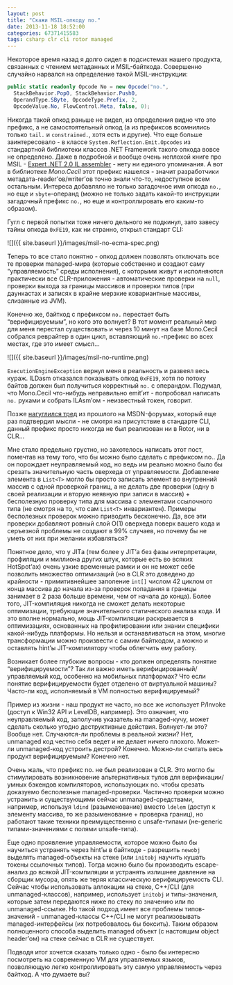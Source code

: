 ```yaml
---
layout: post
title: "Скажи MSIL-опкоду no."
date: 2013-11-18 18:52:00
categories: 67371415583
tags: csharp clr cli rotor managed
---
```

Некоторое время назад я долго сидел в подсистемах нашего продукта, связанных с чтением метаданных и MSIL-байткода. Совершенно случайно нарвался на определение такой MSIL-инструкции:

```c#
public static readonly Opcode No = new Opcode("no.",
  StackBehavior.Pop0, StackBehavior.Push0,
  OperandType.SByte, OpcodeType.Prefix, 2,
  OpcodeValue.No, FlowControl.Meta, false, 0);
```

Никогда такой опкод раньше не видел, из определения видно что это префикс, а не самостоятельный опкод (а из префиксов всомнились только `tail.` и `constrained.`, хотя есть и другие). Что еще больше заинтересовало - в классе `System.Reflection.Emit.Opcodes` из стандартной библиотеки классов .NET Framework такого опкода вовсе не определено. Даже в подробной и вообще очень неплохой книге про MSIL - [Expert .NET 2.0 IL assembler](http://books.google.ru/books/about/Expert_NET_2_0_IL_Assembler.html?id=oAcCRKd6EZgC&redir_esc=y) - нету ни единого упоминания. А вот в библиотеке *Mono.Cecil* этот префикс нашелся - значит разработчики метадата-reader’ов/writer’ов точно знали что-то, недоступное всем остальным. Интереса добавляло не только загадочное имя опкода `no.`, но еще и `sbyte`-операнд (можно не только задать какой-то инструкции загадочный префикс `no.`, но еще и контроллировать его каким-то образом).

Гугл с первой попытки тоже ничего дельного не подкинул, зато завесу тайны опкода `0xFE19`, как ни странно, открыл стандарт CLI:

![]({{ site.baseurl }}/images/msil-no-ecma-spec.png)

Теперь то все стало понятно - опкод должен позволять отключать все те проверки managed-мира (которые собственно и создают саму “управляемость” среды исполнения), с которыми живут и исполняются практически все CLR-приложения - автоматические проверки на `null`, проверки выхода за границы массивов и проверки типов (при даункастах и записях в крайне мерзкие ковариантные массивы, слизанные из JVM).

Конечно же, байткод с префиксом `no.` перестает быть “верифицируемым”, но кого это волнует? В тот момент реальный мир для меня перестал существовать и через 10 минут на базе Mono.Cecil собрался реврайтер в один цикл, вставляющий `no.`-префикс во всех местах, где это имеет смысл…

![]({{ site.baseurl }}/images/msil-no-runtime.png)

`ExecutionEngineException` вернул меня в реальность и развеял весь кураж. ILDasm отказался показывать опкод `0xFE19`, хотя по потоку байтов должен был получиться корректный `no.` с операндом. Подумал, что Mono.Cecil что-нибудь неправильно emit’ит - попробовал написать `no.` руками и собрать ILAsm’ом - неизвестный токен, говорит.

Позже [нагуглился тред](http://social.msdn.microsoft.com/Forums/vstudio/en-US/b6e7db0e-6015-4e4e-9d03-210240238f6d/the-no-prefix-cil-instruction?forum=clr) из прошлого на MSDN-форумах, который еще раз подтвердил мысли - не смотря на присутствие в стандарте CLI, данный префикс просто никогда не был реализован ни в Rotor, ни в CLR…

Мне стало предельно грустно, но захотелось написать этот пост, помечтав на тему того, что бы можно было сделать с префиксом no.. Да он порождает неуправляемый код, но ведь им реально можно было бы срезать значительную часть оверхеда от управляемости. Добавление элемента в `List<T>` могло бы просто записать элемент во внутренний массив с одной проверкой границ, а не делать две проверки (одну в своей реализации и вторую неявную при записи в массив) + бесполезную проверку типа для массива с элементами ссылочного типа (не смотря на то, что сам `List<T>` инвариантен). Примеры бесполезных проверок можно приводить бесконечно. Да, все эти проверки добавляют ровный слой O(1) оверхеда поверх вашего кода и серъезной проблемы не создают в 99% случаев, но почему бы не уметь от них при желании избавляться?

Понятное дело, что у JITа (тем более у JIT’а без фазы интерпретации, профиляции и миллиона других штук, которые есть во всяких HotSpot’ах) очень узкие временные рамки и он не может себе позволить множество оптимизаций (но в CLR это доведено до крайности - примитивнейшее заполение `int[]` числом 42 циклом от конца массива до начала из-за проверок попадания в границы занимает в 2 раза больше времени, чем от начала до конца). Более того, JIT-компиляция никогда не сможет делать некоторые оптимизации, требующие значительного статического анализа кода. И это вполне нормально, мощь JIT-компиляции раскрывается в оптимизациях, основанных на профилировании или знании специфики какой-нибудь платформы. Но нельзя и останавливаться на этом, многие трансформации можно произвести с самим байткодом, а можно и оставлять hint’ы JIT-компилятору чтобы облегчить ему работу.

Возникает более глубокие вопросы - кто должен определять понятие “верифицируемости”? Так ли важно иметь верифицированный/управляемый код, особенно на мобильных платформах? Что если понятие верифицируемости будет отделено от виртуальной машины? Часто-ли код, исполняемый в VM полностью верифицируемый?

Пример из жизни - наш продукт не часто, но все же использует P/Invoke (доступ к Win32 API и LevelDB, например). Это означает, что неуправляемый код, заполучив указатель на managed-кучу, может сделать сколько угодно деструктивные действия. Волнует-ли это? Вообще нет. Случаются-ли проблемы в реальной жизни? Нет, unmanaged код честно себя ведет и не делает ничего плохого. Может-ли unmanaged-код устроить дестрой? Конечно. Можно-ли считать весь продукт верифицируемым? Конечно нет.

Очень жаль, что префикс no. не был реализован в CLR. Это могло бы стимулировать возникновение альтернативных тулов для верификации/умных бэкендов компиляторов, использующих no. чтобы срезать доказуемо бесполезные managed-проверки. Частично проверки можно устранить и существующими сейчас unmanaged-средствами, например, используя `ldind` (разыменование) вместо `ldelem` (доступ к элементу массива, то же разыменование + проверка границ), но работают такие техники преимущественно с unsafe-типами (не-generic типами-значениями с полями unsafe-типа).

Еще одно проявление управляемости, которое можно было бы научиться устранять через hint’ы в байткоде - разрешить `newobj` выделять managed-объекты на стеке (или `initobj` научить кушать токены ссылочных типов). Тогда можно было бы производить escape-анализ до всякой JIT-компиляции и устранять излишнее давление на сборщик мусора, опять же теряя классическую верифицируемость CLI. Сейчас чтобы использовать аллокации на стеке, C++/CLI (для unmanaged-классов), например, использует `initobj` и типы-значения, которые затем передаются ниже по стеку по значению или по unmanaged-ссылке. Но такой подход имеет все проблемы типов-значений - unmanaged-классы C++/CLI не могут реализовывать managed-интерфейсы (их потребовалось бы боксить). Таким образом полноценного способа выделить managed объект (с настоящим object header’ом) на стеке сейчас в CLR не существует.

Подводя итог хочется сказать только одно - было бы интересно посмотреть на современную VM для управляемых языков, позволяющую легко контроллировать эту самую управляемость через байткод. А что думаете вы?